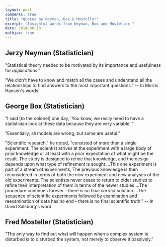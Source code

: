 ```yaml
---
layout: post
comments: true
title: "Quotes by Neyman, Box & Mosteller"
excerpt: "Insighful words from Neyman, Box and Mosteller."
date: 2014-06-10
mathjax: true
---
```


## Jerzy Neyman (Statistician)

"Statistical theory needed to be motivated by its importance and usefulness for *applications*."

"We didn't have to know and match all the cases and understand all the relationships to find answers to the most important questions." -- In Morris Hansen's words.

## George Box (Statistician)

"I said [to the colonel] one day, 'You know, we really need to have a statistician look at these data because they are very variable.'"

"Essentially, all models are wrong, but some are useful."

"Scientific research," he noted, "consisted of more than a single experiment. The scientist arrives at the experiment with a large body of prior knowledge or at least with a prior expectation of what might be the result. The study is designed to refine that knowledge, and the design depends upon what type of refinement is sought....This one experiment is part of a stream of experiments, The previous knowledge is then reconsidered in terms of both the new experiment and new analyses of the old experiments. The scientists never cease to return to older studies to refine their interpretation of them in terms of the newer studies....The procedure continues forever - there is no final *correct* solution....The sequence of scientific experiments followed by examination and reexamination of data has no end - there is no final scientific truth." -- In David Salsburg's word.

## Fred Mosteller (Statistician)

"The only way to find out what will happen when a complex system is disturbed is to disturbed the system, not merely to observe it passively."

